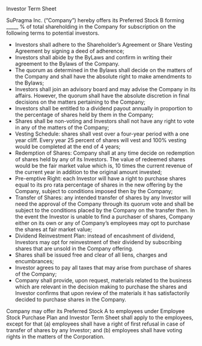 Investor Term Sheet

SuPragma Inc. (“Company”) hereby offers its Preferred Stock B forming _____ % of total shareholding in the Company for subscription on the following terms to potential investors.
- Investors shall adhere to the Shareholder’s Agreement or Share Vesting Agreement by signing a deed of adherence; 
- Investors shall abide by the ByLaws and confirm in writing their agreement to the Bylaws of the Company.
- The quorum as determined in the Bylaws shall decide on the matters of the Company and shall have the absolute right to make amendments to the Bylaws; 
- Investors shall join an advisory board and may advise the Company in its affairs. However, the quorum shall have the absolute discretion in final decisions on the matters pertaining to the Company;
- Investors shall be entitled to a dividend payout annually in proportion to the percentage of shares held by them in the Company;
-	Shares shall be non-voting and Investors shall not have any right to vote in any of the matters of the Company;
- Vesting Schedule: shares shall vest over a four-year period with a one year cliff. Every year 25 percent of shares will vest and 100% vesting would be completed at the end of 4 years; 
-	Redemption of Shares: Company shall at any time decide on redemption of shares held by any of its Investors. The value of redeemed shares would be the fair market value which is, 10 times the current revenue of the current year in addition to the original amount invested;
-	Pre-emptive Right: each Investor will have a right to purchase shares equal to its pro rata percentage of shares in the new offering by the Company, subject to conditions imposed then by the Company;
-	Transfer of Shares: any intended transfer of shares by any Investor will need the approval of the Company through its quorum vote and shall be subject to the conditions placed by the Company on the transfer then. In the event the Investor is unable to find a purchaser of shares, Company either on its own or any of Company’s employees may opt to purchase the shares at fair market value;
- Dividend Reinvestment Plan: instead of encashment of dividend, Investors may opt for reinvestment of their dividend by subscribing shares that are unsold in the Company offering.
- Shares shall be issued free and clear of all liens, charges and encumbrances;
-	Investor agrees to pay all taxes that may arise from purchase of shares of the Company;
-	Company shall provide, upon request, materials related to the business which are relevant in the decision making to purchase the shares and Investor confirms that upon review of the materials it has satisfactorily decided to purchase shares in the Company. 

Company may offer its Preferred Stock A to employees under Employee Stock Purchase Plan and Investor Term Sheet shall apply to the employees, except for that (a) employees shall have a right of first refusal in case of transfer of shares by any Investor; and (b) employees shall have voting rights in the matters of the Corporation.
